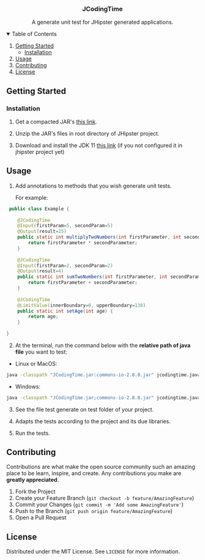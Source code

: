<!-- PROJECT LOGO -->
<br />
<p align="center">
  <h3 align="center">JCodingTime</h3>
  <p align="center">
   A generate unit test for JHipster generated applications.
    <br />
  </p>
</p>


<!-- TABLE OF CONTENTS -->
<details open="open">
  <summary>Table of Contents</summary>
  <ol>
    <li>
      <a href="#getting-started">Getting Started</a>
      <ul>
        <li><a href="#pre">Installation</a></li>
      </ul>
    </li>
    <li><a href="#usage">Usage</a></li>
    <li><a href="#contributing">Contributing</a></li>
    <li><a href="#license">License</a></li>
  </ol>
</details>

<!-- GETTING STARTED -->
## Getting Started

### Installation

1. Get a compacted JAR's [this link](https://drive.google.com/file/d/1AUP1yBz-uFkmiRW3Hlk6eD6IfB2NIsBX/view?usp=sharing).

2. Unzip the JAR's files in root directory of JHipster project.

3. Download and install the JDK 11 [this link](https://www.oracle.com/java/technologies/javase-jdk11-downloads.html) (if you not configured it in jhipster project yet)

<!-- USAGE EXAMPLES -->
## Usage

1. Add annotations to methods that you wish generate unit tests. 

    For example:
```java
 public class Example {
	
	@JCodingTime
	@Input(firstParam=5, secondParam=5)
	@Output(result=25)
	public static int multiplyTwoNumbers(int firstParameter, int secondParameter) {
		return firstParameter * secondParameter;
	}
	
	@JCodingTime
	@Input(firstParam=2, secondParam=2)
	@Output(result=4)
	public static int sumTwoNumbers(int firstParameter, int secondParameter) {
		return firstParameter + secondParameter;
	}
	
	@JCodingTime
	@LimitValue(innerBoundary=0, upperBoundary=130)
	public static int setAge(int age) {
		return age;
	}
	
}
   ```

2. At the terminal, run the command below with the **relative path of java file** you want to test:

- Linux or MacOS:
 ```sh
 java -classpath "JCodingTime.jar:commons-io-2.8.0.jar" jcodingtime.java.Main RELATIVE_PATH_HERE
   ```
- Windows: 
 ```sh
 java -classpath "JCodingTime.jar;commons-io-2.8.0.jar" jcodingtime.java.Main RELATIVE_PATH_HERE
   ```
   
3. See the file test generate on test folder of your project.

4. Adapts the tests according to the project and its due libraries.

5. Run the tests.

<!-- CONTRIBUTING -->
## Contributing

Contributions are what make the open source community such an amazing place to be learn, inspire, and create. Any contributions you make are **greatly appreciated**.

1. Fork the Project
2. Create your Feature Branch (`git checkout -b feature/AmazingFeature`)
3. Commit your Changes (`git commit -m 'Add some AmazingFeature'`)
4. Push to the Branch (`git push origin feature/AmazingFeature`)
5. Open a Pull Request

<!-- LICENSE -->
## License

Distributed under the MIT License. See `LICENSE` for more information.

<!-- MARKDOWN LINKS & IMAGES -->
<!-- https://www.markdownguide.org/basic-syntax/#reference-style-links -->
[license-url]: https://github.com/jcodingtime/tcc-jcodingtime/blob/v1.0.0/LICENSE
